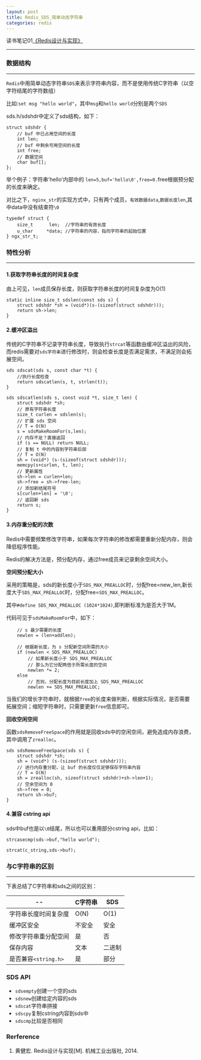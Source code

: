 ```yaml
---
layout: post
title: Redis_SDS_简单动态字符串
categories: redis
---
```


读书笔记01[《Redis设计与实现》](http://item.jd.com/11486101.html)

-------

### 数据结构

---------------

`Redis`中用简单动态字符串`SDS`来表示字符串内容，而不是使用传统C字符串（以空字符结尾的字符数组）

比如:`set msg "hello world"`，其中`msg`和`hello world`分别是两个`SDS`

sds.h/sdshdr中定义了sds结构，如下：

```
struct sdshdr {
    // buf 中已占用空间的长度
    int len;
    // buf 中剩余可用空间的长度
    int free;
    // 数据空间
    char buf[];
};
```

举个例子：字符串'hello'内部中的 `len=5,buf='hello\0',free=0.`free根据预分配的长度来确定。

对比之下，`nginx_str`的实现方式中，只有两个成员，`有效数据data`,`数据长度len`,其中data中没有结束符`\0`

```
typedef struct {
    size_t      len;  //字符串的有效长度
    u_char     *data; //字符串的内容，指向字符串的起始位置
} ngx_str_t;
```

### 特性分析

-------------

#### 1.获取字符串长度的时间复杂度

由上可见，`len`成员保存长度，则获取字符串长度的时间复杂度为O(1)

```
static inline size_t sdslen(const sds s) {
    struct sdshdr *sh = (void*)(s-(sizeof(struct sdshdr)));
    return sh->len;
}
```

#### 2.缓冲区溢出

传统的C字符串不记录字符串长度，导致执行`strcat`等函数由缓冲区溢出的风险，而redis需要对`sds字符串`进行修改时，则会检查长度是否满足需求，不满足则会拓展空间。

```
sds sdscat(sds s, const char *t) {
    //执行长度检查
    return sdscatlen(s, t, strlen(t));
}

sds sdscatlen(sds s, const void *t, size_t len) {    
    struct sdshdr *sh;
    // 原有字符串长度
    size_t curlen = sdslen(s);
    // 扩展 sds 空间
    // T = O(N)
    s = sdsMakeRoomFor(s,len);
    // 内存不足？直接返回
    if (s == NULL) return NULL;
    // 复制 t 中的内容到字符串后部
    // T = O(N)
    sh = (void*) (s-(sizeof(struct sdshdr)));
    memcpy(s+curlen, t, len);
    // 更新属性
    sh->len = curlen+len;
    sh->free = sh->free-len;
    // 添加新结尾符号
    s[curlen+len] = '\0';
    // 返回新 sds
    return s;
}
```

#### 3.内存重分配的次数

Redis中需要频繁修改字符串，如果每次字符串的修改都需要重新分配内存，则会降低程序性能。

Redis的解决方法是，预分配内存，通过free成员来记录剩余空间大小。

**空间预分配大小**

采用的策略是，sds的新长度小于`SDS_MAX_PREALLOC`时，分配free=new_len,新长度大于`SDS_MAX_PREALLOC`时，分配free=`SDS_MAX_PREALLOC`。

其中`#define SDS_MAX_PREALLOC (1024*1024)`,即判断标准为是否大于1M。

代码可见于`sdsMakeRoomFor`中，如下：

```
    // s 最少需要的长度
    newlen = (len+addlen);

    // 根据新长度，为 s 分配新空间所需的大小
    if (newlen < SDS_MAX_PREALLOC)
        // 如果新长度小于 SDS_MAX_PREALLOC 
        // 那么为它分配两倍于所需长度的空间
        newlen *= 2;
    else
        // 否则，分配长度为目前长度加上 SDS_MAX_PREALLOC
        newlen += SDS_MAX_PREALLOC;
```

当我们的增长字符串时，就根据`free`的长度来做判断，根据实际情况，是否需要拓展空间；缩短字符串时，只需要更新`free`信息即可。


**回收空闲空间**

函数`sdsRemoveFreeSpace`的作用就是回收sds中的空闲空间，避免造成内存浪费，其中调用了`zrealloc`。

```
sds sdsRemoveFreeSpace(sds s) {
    struct sdshdr *sh;
    sh = (void*) (s-(sizeof(struct sdshdr)));
    // 进行内存重分配，让 buf 的长度仅仅足够保存字符串内容
    // T = O(N)
    sh = zrealloc(sh, sizeof(struct sdshdr)+sh->len+1);
    // 空余空间为 0
    sh->free = 0;
    return sh->buf;
}
```

#### 4.兼容 cstring api

sds中buf也是以`\0`结尾，所以也可以重用部分cstring api，比如：

`strcasecmp(sds->buf,"hello world");`

`strcat(c_string,sds->buf);`

### 与C字符串的区别

------------

下表总结了C字符串和sds之间的区别：

|-- | C字符串  | SDS  |
|------------|-- | ------------ |
| 字符串长度时间复杂度| O(N)| O(1)|
| 缓冲区安全  | 不安全  |  安全   |
| 修改字符串重分配空间  | 是  |否    |
| 保存内容  | 文本| 二进制  |
| 是否兼容`<string.h>`  | 是  | 部分   |

### SDS API

* `sdsempty`创建一个空的sds
* `sdsnew`创建给定内容的sds
* `sdscat`字符串拼接
* `sdscpy`复制cstring内容到sds中
* `sdscmp`比较是否相同

### Rerference

1. 黄健宏. Redis设计与实现[M]. 机械工业出版社, 2014.


